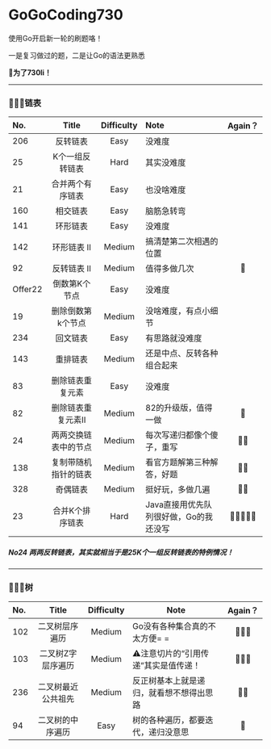 # GoGoCoding730
使用Go开启新一轮的刷题咯！

一是复习做过的题，二是让Go的语法更熟悉　

 **🥳为了730li！**

---

### 👨🏻‍💻链表

| No.     |        Title         | Difficulty | Note                                   | Again？ |
| :------ | :------------------: | :--------: | :------------------------------------- | :-----: |
| 206     |       反转链表       |    Easy    | 没难度                                 |         |
| 25      |   K个一组反转链表    |    Hard    | 其实没难度                             |         |
| 21      |   合并两个有序链表   |    Easy    | 也没啥难度                             |         |
| 160     |       相交链表       |    Easy    | 脑筋急转弯                             |         |
| 141     |       环形链表       |    Easy    | 没难度                                 |         |
| 142     |     环形链表 II      |   Medium   | 搞清楚第二次相遇的位置                 |         |
| 92      |     反转链表 II      |   Medium   | 值得多做几次                           |    🌟    |
| Offer22 |    倒数第K个节点     |    Easy    | 没难度                                 |         |
| 19      |  删除倒数第k个节点   |   Medium   | 没啥难度，有点小细节                   |         |
| 234     |       回文链表       |    Easy    | 有思路就没难度                         |         |
| 143     |       重排链表       |   Medium   | 还是中点、反转各种组合起来             |         |
| 83      |   删除链表重复元素   |    Easy    | 没难度                                 |         |
| 82      |  删除链表重复元素II  |   Medium   | 82的升级版，值得一做                   |    🌟    |
| 24      | 两两交换链表中的节点 |   Medium   | 每次写递归都像个傻子，重写             |   🌟🌟    |
| 138     | 复制带随机指针的链表 |   Medium   | 看官方题解第三种解答，好题             |   🌟🌟    |
| 328     |       奇偶链表       |   Medium   | 挺好玩，多做几遍                       |   🌟🌟    |
| 23      |   合并K个排序链表    |    Hard    | Java直接用优先队列很好做，Go的我还没写 |  🌟🌟🌟🌟🌟  |

##### No24 两两反转链表，其实就相当于是25K个一组反转链表的特例情况！

---

### 👨🏻‍💻树

| No.  |       Title        | Difficulty | Note                                     | Again？ |
| :--- | :----------------: | :--------: | ---------------------------------------- | :-----: |
| 102  |   二叉树层序遍历   |   Medium   | Go没有各种集合真的不太方便= =            |   🌟🌟🌟   |
| 103  | 二叉树Z字层序遍历  |   Medium   | ⚠️注意切片的“引用传递”其实是值传递！      |   🌟🌟🌟   |
| 236  | 二叉树最近公共祖先 |   Medium   | 反正树基本上就是递归，就看想不想得出思路 |   🌟🌟    |
| 94   |  二叉树的中序遍历  |    Easy    | 树的各种遍历，都要迭代，递归没意思       |    🌟    |

